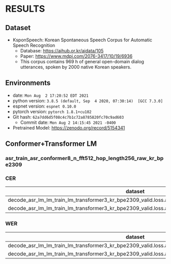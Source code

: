 # RESULTS
## Dataset
- KsponSpeech: Korean Spontaneous Speech Corpus for Automatic Speech Recognition
  - Database: https://aihub.or.kr/aidata/105
  - Paper: https://www.mdpi.com/2076-3417/10/19/6936
  - This corpus contains 969 h of general open-domain dialog utterances, spoken by 2000 native Korean speakers.

## Environments
- date: `Mon Aug  2 17:20:52 EDT 2021`
- python version: `3.8.5 (default, Sep  4 2020, 07:30:14)  [GCC 7.3.0]`
- espnet version: `espnet 0.10.0`
- pytorch version: `pytorch 1.8.1+cu102`
- Git hash: `62a7dd6d5f08c4c7b1c72a8785820fc70c9ad603`
  - Commit date: `Mon Aug 2 14:15:45 2021 -0400`
- Pretrained Model: https://zenodo.org/record/5154341 

## Conformer+Transformer LM
### asr_train_asr_conformer8_n_fft512_hop_length256_raw_kr_bpe2309
### CER

|dataset|Snt|Wrd|Corr|Sub|Del|Ins|Err|S.Err|
|---|---|---|---|---|---|---|---|---|
|decode_asr_lm_lm_train_lm_transformer3_kr_bpe2309_valid.loss.ave_asr_model_valid.acc.best/eval_clean|3000|65475|93.5|3.8|2.7|2.2|8.7|60.4|
|decode_asr_lm_lm_train_lm_transformer3_kr_bpe2309_valid.loss.ave_asr_model_valid.acc.best/eval_other|3000|92640|93.1|4.3|2.6|2.5|9.4|74.0|

### WER

|dataset|Snt|Wrd|Corr|Sub|Del|Ins|Err|S.Err|
|---|---|---|---|---|---|---|---|---|
|decode_asr_lm_lm_train_lm_transformer3_kr_bpe2309_valid.loss.ave_asr_model_valid.acc.best/eval_clean|3000|20401|82.3|14.5|3.2|4.0|21.7|60.4|
|decode_asr_lm_lm_train_lm_transformer3_kr_bpe2309_valid.loss.ave_asr_model_valid.acc.best/eval_other|3000|26621|79.0|18.0|3.0|5.6|26.6|74.0|

